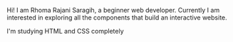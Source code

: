 Hi! I am Rhoma Rajani Saragih, a beginner web developer. Currently I am interested in exploring all the components that build an interactive website.

I'm studying HTML and CSS completely
